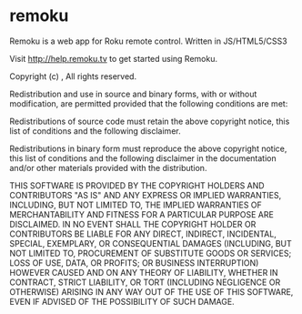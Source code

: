 remoku
======

Remoku is a web app for Roku remote control.  Written in JS/HTML5/CSS3

Visit http://help.remoku.tv to get started using Remoku.

Copyright (c) <YEAR>, <OWNER>
All rights reserved.

Redistribution and use in source and binary forms, with or without modification, are permitted provided that the following
conditions are met:

Redistributions of source code must retain the above copyright notice, this list of conditions and the following
disclaimer.

Redistributions in binary form must reproduce the above copyright notice, this list of conditions and the following 
disclaimer in the documentation and/or other materials provided with the distribution.

THIS SOFTWARE IS PROVIDED BY THE COPYRIGHT HOLDERS AND CONTRIBUTORS "AS IS" AND ANY EXPRESS OR IMPLIED WARRANTIES,
INCLUDING, BUT NOT LIMITED TO, THE IMPLIED WARRANTIES OF MERCHANTABILITY AND FITNESS FOR A PARTICULAR PURPOSE ARE
DISCLAIMED. IN NO EVENT SHALL THE COPYRIGHT HOLDER OR CONTRIBUTORS BE LIABLE FOR ANY DIRECT, INDIRECT, INCIDENTAL,
SPECIAL, EXEMPLARY, OR CONSEQUENTIAL DAMAGES (INCLUDING, BUT NOT LIMITED TO, PROCUREMENT OF SUBSTITUTE GOODS OR
SERVICES; LOSS OF USE, DATA, OR PROFITS; OR BUSINESS INTERRUPTION) HOWEVER CAUSED AND ON ANY THEORY OF LIABILITY, WHETHER 
IN CONTRACT, STRICT LIABILITY, OR TORT (INCLUDING NEGLIGENCE OR OTHERWISE) ARISING IN ANY WAY OUT OF THE USE OF THIS 
SOFTWARE, EVEN IF ADVISED OF THE POSSIBILITY OF SUCH DAMAGE.
